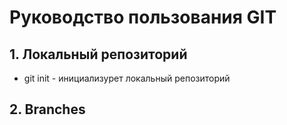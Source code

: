 # Руководство пользования GIT
## 1. Локальный репозиторий
* git init - инициализурет локальный репозиторий
## 2. Branches
